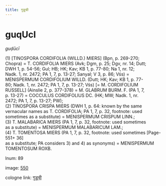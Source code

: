 ```yaml
---
title: गुडूची
---
```


# guqUcI

<i>guḍūcī</i>  <div n="P" />(1) [<bot>TINOSPORA CORDIFOLIA (WILLD.) MIERS</bot>] (Bpn, p. 269-270; <div n="lb" />Chopra) = <bot>T. CORDIFOLIA MIERS</bot> (Avk; Dgm, p. 25; Dgv, nr. 14; Dutt; <div n="lb" />DWH 1, p. 54-56; Gul; HB; HK; Kav; KB 1, p. 77-80; Na 1, nr. 12; <div n="lb" />Nadk. 1, nr. 2472; PA 1, 7, p. 13-27; Sanyal; V 3, p. 86; Vśs) = <div n="lb" /><bot>MENISPERMUM CORDIFOLIUM WILLD.</bot> (Dutt; HK; Kav; KB 1, p. 77- <div n="lb" />80; Nadk. 1, nr. 2472; PA 1, 7, p. 13-27; Vśs) [= <bot>M. CORDIFOLIUM <div n="lb" />RUSSELL</bot>] (Ainslie 2, p. 377-378) = <bot>M. GLABRUM BURM. F.</bot> (PA 1, 7, <div n="lb" />p. 13-27) = <bot>COCCULUS CORDIFOLIUS DC.</bot> (HK; MW; Nadk. 1, nr. <div n="lb" />2472; PA 1, 7, p. 13-27; PW); <div n="P" />(2) <bot>TINOSPORA CRISPA MIERS</bot> (DWH 1, p. 64: known by the same <div n="lb" />vernacular names as <bot>T. CORDIFOLIA</bot>; PA 1, 7, p. 32, footnote: used <div n="lb" />sometimes as a substitute) = <bot>MENISPERMUM CRISPUM LINN.</bot>; <div n="P" />(3) <bot>T. MALABARICA MIERS</bot> (PA 1, 7, p. 32, footnote: used sometimes <div n="lb" />as a substitute) = <bot>MENISPERMUM MALABARICUM LAM.</bot>; <div n="P" />(4) <bot>T. TOMENTOSA MIERS</bot> (PA 1, 7, p. 32, footnote: used sometimes [Page-551+ 36] <div n="lb" />as a substitute; PA considers 3) and 4) as synonyms) = <bot>MENISPERMUM <div n="lb" />TOMENTOSUM ROXB.</bot>

lnum: 89

image: [550](https://www.sanskrit-lexicon.uni-koeln.de/scans/csl-apidev/servepdf.php?dict=snp&page=550)

cologne link: [गुडूची](https://sanskrit-lexicon.uni-koeln.de/scans/csl-apidev/getword.php?dict=snp&key=गुडूची)


